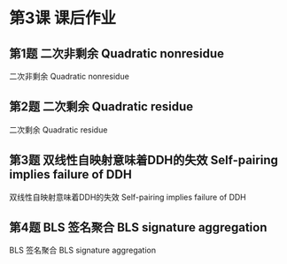 # 第3课 课后作业

## 第1题 二次非剩余 Quadratic nonresidue
二次非剩余 Quadratic nonresidue




## 第2题 二次剩余 Quadratic residue
二次剩余 Quadratic residue




## 第3题 双线性自映射意味着DDH的失效 Self-pairing implies failure of DDH
双线性自映射意味着DDH的失效 Self-pairing implies failure of DDH




## 第4题 BLS 签名聚合 BLS signature aggregation
BLS 签名聚合 BLS signature aggregation



